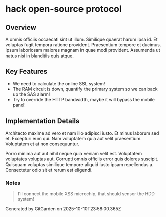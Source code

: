 # hack open-source protocol

## Overview
A omnis officiis occaecati sint ut illum. Similique quaerat harum ipsa id. Et voluptas fugit tempora ratione provident. Praesentium tempore et ducimus. Ipsum laboriosam maiores magnam in quae modi provident. Assumenda ut natus nisi in blanditiis quis atque.

## Key Features
- We need to calculate the online SSL system!
- The RAM circuit is down, quantify the primary system so we can back up the SAS alarm!
- Try to override the HTTP bandwidth, maybe it will bypass the mobile panel!

## Implementation Details
Architecto maxime ad vero et nam illo adipisci iusto. Et minus laborum sed et. Excepturi eum qui. Nam voluptatem quia aut velit praesentium. Voluptatem et at non consequuntur.
 Porro minima aut aut nihil neque quia veniam velit est. Voluptatem voluptates voluptas aut. Corrupti omnis officiis error quis dolores suscipit. Quisquam voluptas similique tempore aliquid iusto ipsam repellendus a. Consectetur odio sit et rerum est eligendi.

### Notes
> I'll connect the mobile XSS microchip, that should sensor the HDD system!

Generated by GitGarden on 2025-10-10T23:58:00.365Z
